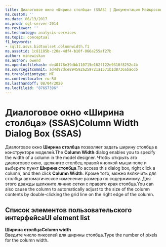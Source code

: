 ```yaml
---
title: Диалоговое окно «Ширина столбца» (SSAS) | Документация Майкрософт
ms.custom: ''
ms.date: 06/13/2017
ms.prod: sql-server-2014
ms.reviewer: ''
ms.technology: analysis-services
ms.topic: conceptual
f1_keywords:
- sql12.asvs.bidtoolset.columnwidth.f1
ms.assetid: 1c81185b-c20a-4df4-b10f-066a255af27b
author: minewiskan
ms.author: owend
ms.openlocfilehash: de40178e39dbb110715e162f122e9310f8252c4b
ms.sourcegitcommit: ad4d92dce894592a259721a1571b1d8736abacdb
ms.translationtype: MT
ms.contentlocale: ru-RU
ms.lasthandoff: 08/04/2020
ms.locfileid: "87657396"
---
```

# <a name="column-width-dialog-box-ssas"></a><span data-ttu-id="46e74-102">Диалоговое окно «Ширина столбца» (SSAS)</span><span class="sxs-lookup"><span data-stu-id="46e74-102">Column Width Dialog Box (SSAS)</span></span>
  <span data-ttu-id="46e74-103">Диалоговое окно **Ширина столбца** позволяет задать ширину столбца в конструкторе моделей.</span><span class="sxs-lookup"><span data-stu-id="46e74-103">The **Column Width** dialog enables you to specify the width of a column in the model designer.</span></span> <span data-ttu-id="46e74-104">Чтобы открыть это диалоговое окно, щелкните столбец правой кнопкой мыши поле и выберите пункт **Ширина столбца**.</span><span class="sxs-lookup"><span data-stu-id="46e74-104">To access this dialog box, right click a column, and then click **Column Width**.</span></span> <span data-ttu-id="46e74-105">Кроме того, можно включить для столбца автоматическое изменение размера по содержимому. Для этого дважды щелкните линию сетки с правого края столбца.</span><span class="sxs-lookup"><span data-stu-id="46e74-105">You can also cause the column to automatically adjust to the size of the column contents by double-clicking the grid line on the right edge of the column.</span></span>  
  
## <a name="ui-element-list"></a><span data-ttu-id="46e74-106">Список элементов пользовательского интерфейса</span><span class="sxs-lookup"><span data-stu-id="46e74-106">UI element list</span></span>  
 <span data-ttu-id="46e74-107">**Ширина столбца**</span><span class="sxs-lookup"><span data-stu-id="46e74-107">**Column width**</span></span>  
 <span data-ttu-id="46e74-108">Введите число пикселей для ширины столбца.</span><span class="sxs-lookup"><span data-stu-id="46e74-108">Type the number of pixels for the column width.</span></span>  
  
  
